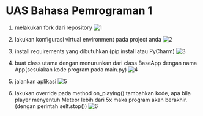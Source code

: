 # UAS Bahasa Pemrograman 1

1. melakukan fork dari repository
![1](https://user-images.githubusercontent.com/37316835/55878415-93a18880-5bc6-11e9-8113-8f46e3207f15.png)


2. lakukan konfigurasi virtual environment pada project anda
![2](https://user-images.githubusercontent.com/37316835/55878424-97cda600-5bc6-11e9-977e-87e8f4548fb9.png)


3. install requirements yang dibutuhkan (pip install atau PyCharm)
![3](https://user-images.githubusercontent.com/37316835/55879178-2d1d6a00-5bc8-11e9-9395-688755f0f346.png)


4. buat class utama dengan menurunkan dari class BaseApp dengan nama App(sesuiakan kode program pada main.py)
![4](https://user-images.githubusercontent.com/37316835/55879185-31e21e00-5bc8-11e9-8157-1dfea896e66c.png)


5. jalankan aplikasi
![5](https://user-images.githubusercontent.com/37316835/55879193-34dd0e80-5bc8-11e9-8d4e-9ebe19c903a2.png)


6. lakukan override pada method on_playing() tambahkan kode, apa bila player menyentuh Meteor lebih dari 5x maka program akan berakhir. (dengan perintah self.stop())
![6](https://user-images.githubusercontent.com/37316835/55879198-38709580-5bc8-11e9-9a3b-e1780d732423.png)


